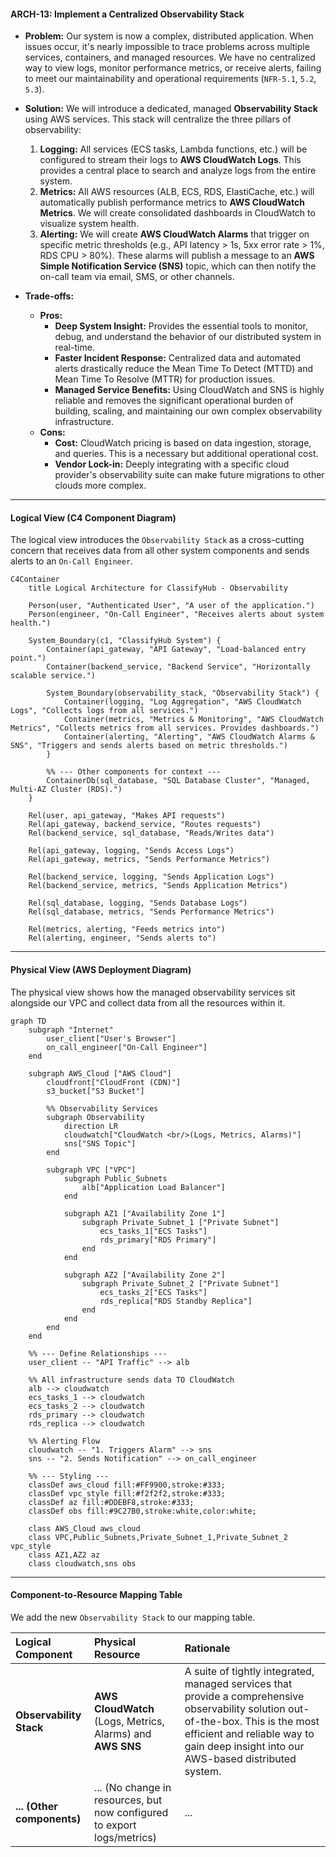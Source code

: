 #### **ARCH-13: Implement a Centralized Observability Stack**

*   **Problem:** Our system is now a complex, distributed application. When issues occur, it's nearly impossible to trace problems across multiple services, containers, and managed resources. We have no centralized way to view logs, monitor performance metrics, or receive alerts, failing to meet our maintainability and operational requirements (`NFR-5.1`, `5.2`, `5.3`).

*   **Solution:** We will introduce a dedicated, managed **Observability Stack** using AWS services. This stack will centralize the three pillars of observability:
    1.  **Logging:** All services (ECS tasks, Lambda functions, etc.) will be configured to stream their logs to **AWS CloudWatch Logs**. This provides a central place to search and analyze logs from the entire system.
    2.  **Metrics:** All AWS resources (ALB, ECS, RDS, ElastiCache, etc.) will automatically publish performance metrics to **AWS CloudWatch Metrics**. We will create consolidated dashboards in CloudWatch to visualize system health.
    3.  **Alerting:** We will create **AWS CloudWatch Alarms** that trigger on specific metric thresholds (e.g., API latency > 1s, 5xx error rate > 1%, RDS CPU > 80%). These alarms will publish a message to an **AWS Simple Notification Service (SNS)** topic, which can then notify the on-call team via email, SMS, or other channels.

*   **Trade-offs:**
    *   **Pros:**
        *   **Deep System Insight:** Provides the essential tools to monitor, debug, and understand the behavior of our distributed system in real-time.
        *   **Faster Incident Response:** Centralized data and automated alerts drastically reduce the Mean Time To Detect (MTTD) and Mean Time To Resolve (MTTR) for production issues.
        *   **Managed Service Benefits:** Using CloudWatch and SNS is highly reliable and removes the significant operational burden of building, scaling, and maintaining our own complex observability infrastructure.
    *   **Cons:**
        *   **Cost:** CloudWatch pricing is based on data ingestion, storage, and queries. This is a necessary but additional operational cost.
        *   **Vendor Lock-in:** Deeply integrating with a specific cloud provider's observability suite can make future migrations to other clouds more complex.

---

#### **Logical View (C4 Component Diagram)**

The logical view introduces the `Observability Stack` as a cross-cutting concern that receives data from all other system components and sends alerts to an `On-Call Engineer`.

```mermaid
C4Container
    title Logical Architecture for ClassifyHub - Observability

    Person(user, "Authenticated User", "A user of the application.")
    Person(engineer, "On-Call Engineer", "Receives alerts about system health.")

    System_Boundary(c1, "ClassifyHub System") {
        Container(api_gateway, "API Gateway", "Load-balanced entry point.")
        Container(backend_service, "Backend Service", "Horizontally scalable service.")
        
        System_Boundary(observability_stack, "Observability Stack") {
            Container(logging, "Log Aggregation", "AWS CloudWatch Logs", "Collects logs from all services.")
            Container(metrics, "Metrics & Monitoring", "AWS CloudWatch Metrics", "Collects metrics from all services. Provides dashboards.")
            Container(alerting, "Alerting", "AWS CloudWatch Alarms & SNS", "Triggers and sends alerts based on metric thresholds.")
        }
        
        %% --- Other components for context ---
        ContainerDb(sql_database, "SQL Database Cluster", "Managed, Multi-AZ Cluster (RDS).")
    }

    Rel(user, api_gateway, "Makes API requests")
    Rel(api_gateway, backend_service, "Routes requests")
    Rel(backend_service, sql_database, "Reads/Writes data")

    Rel(api_gateway, logging, "Sends Access Logs")
    Rel(api_gateway, metrics, "Sends Performance Metrics")
    
    Rel(backend_service, logging, "Sends Application Logs")
    Rel(backend_service, metrics, "Sends Application Metrics")
    
    Rel(sql_database, logging, "Sends Database Logs")
    Rel(sql_database, metrics, "Sends Performance Metrics")
    
    Rel(metrics, alerting, "Feeds metrics into")
    Rel(alerting, engineer, "Sends alerts to")
```

---

#### **Physical View (AWS Deployment Diagram)**

The physical view shows how the managed observability services sit alongside our VPC and collect data from all the resources within it.

```mermaid
graph TD
    subgraph "Internet"
        user_client["User's Browser"]
        on_call_engineer["On-Call Engineer"]
    end

    subgraph AWS_Cloud ["AWS Cloud"]
        cloudfront["CloudFront (CDN)"]
        s3_bucket["S3 Bucket"]
        
        %% Observability Services
        subgraph Observability
            direction LR
            cloudwatch["CloudWatch <br/>(Logs, Metrics, Alarms)"]
            sns["SNS Topic"]
        end

        subgraph VPC ["VPC"]
            subgraph Public_Subnets
                alb["Application Load Balancer"]
            end

            subgraph AZ1 ["Availability Zone 1"]
                subgraph Private_Subnet_1 ["Private Subnet"]
                    ecs_tasks_1["ECS Tasks"]
                    rds_primary["RDS Primary"]
                end
            end
            
            subgraph AZ2 ["Availability Zone 2"]
                subgraph Private_Subnet_2 ["Private Subnet"]
                    ecs_tasks_2["ECS Tasks"]
                    rds_replica["RDS Standby Replica"]
                end
            end
        end
    end
    
    %% --- Define Relationships ---
    user_client -- "API Traffic" --> alb
    
    %% All infrastructure sends data TO CloudWatch
    alb --> cloudwatch
    ecs_tasks_1 --> cloudwatch
    ecs_tasks_2 --> cloudwatch
    rds_primary --> cloudwatch
    rds_replica --> cloudwatch

    %% Alerting Flow
    cloudwatch -- "1. Triggers Alarm" --> sns
    sns -- "2. Sends Notification" --> on_call_engineer

    %% --- Styling ---
    classDef aws_cloud fill:#FF9900,stroke:#333;
    classDef vpc_style fill:#f2f2f2,stroke:#333;
    classDef az fill:#DDEBF8,stroke:#333;
    classDef obs fill:#9C27B0,stroke:white,color:white;
    
    class AWS_Cloud aws_cloud
    class VPC,Public_Subnets,Private_Subnet_1,Private_Subnet_2 vpc_style
    class AZ1,AZ2 az
    class cloudwatch,sns obs
```

---

#### **Component-to-Resource Mapping Table**

We add the new `Observability Stack` to our mapping table.

| Logical Component | Physical Resource | Rationale |
| :--- | :--- | :--- |
| **Observability Stack** | **AWS CloudWatch** (Logs, Metrics, Alarms) and **AWS SNS** | A suite of tightly integrated, managed services that provide a comprehensive observability solution out-of-the-box. This is the most efficient and reliable way to gain deep insight into our AWS-based distributed system. |
| **... (Other components)** | ... (No change in resources, but now configured to export logs/metrics) | ... |
